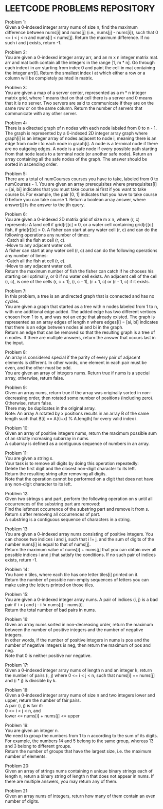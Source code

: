 # LEETCODE PROBLEMS REPOSITORY
Problem 1:<br>
Given a 0-indexed integer array nums of size n, find the maximum difference between nums[i] and nums[j] (i.e., nums[j] - nums[i]), such that 0 <= i < j < n and nums[i] < nums[j].
Return the maximum difference. If no such i and j exists, return -1.

Problem 2:<br>
You are given a 0-indexed integer array arr, and an m x n integer matrix mat. arr and mat both contain all the integers in the range [1, m * n].
Go through each index i in arr starting from index 0 and paint the cell in mat containing the integer arr[i].
Return the smallest index i at which either a row or a column will be completely painted in matrix.

Problem 3:<br>
You are given a map of a server center, represented as a m * n integer matrix grid, where 1 means that on that cell there is a server and 0 means that it is no server. Two servers are said to communicate if they are on the same row or on the same column.
Return the number of servers that communicate with any other server.

Problem 4:<br>
There is a directed graph of n nodes with each node labeled from 0 to n - 1. The graph is represented by a 0-indexed 2D integer array graph where graph[i] is an integer array of nodes adjacent to node i, meaning there is an edge from node i to each node in graph[i].
A node is a terminal node if there are no outgoing edges. A node is a safe node if every possible path starting from that node leads to a terminal node (or another safe node).
Return an array containing all the safe nodes of the graph. The answer should be sorted in ascending order.

Problem 5:<br>
There are a total of numCourses courses you have to take, labeled from 0 to numCourses - 1. You are given an array prerequisites where prerequisites[i] = [ai, bi] indicates that you must take course ai first if you want to take course bi.
For example, the pair [0, 1] indicates that you have to take course 0 before you can take course 1.
Return a boolean array answer, where answer[j] is the answer to the jth query.

Problem 6:<br>
You are given a 0-indexed 2D matrix grid of size m x n, where (r, c) represents:
A land cell if grid[r][c] = 0, or a water cell containing grid[r][c] fish, if grid[r][c] > 0.
A fisher can start at any water cell (r, c) and can do the following operations any number of times:<br>
-Catch all the fish at cell (r, c).<br>
-Move to any adjacent water cell.<br>
A fisher can start at any water cell (r, c) and can do the following operations any number of times:<br>
-Catch all the fish at cell (r, c).<br>
-Move to any adjacent water cell.<br>
Return the maximum number of fish the fisher can catch if he chooses his starting cell optimally, or 0 if no water cell exists.
An adjacent cell of the cell (r, c), is one of the cells (r, c + 1), (r, c - 1), (r + 1, c) or (r - 1, c) if it exists.

Problem 7:<br>
In this problem, a tree is an undirected graph that is connected and has no cycles.<br>
You are given a graph that started as a tree with n nodes labeled from 1 to n, with one additional edge added. The added edge has two different vertices chosen from 1 to n, and was not an edge that already existed. The graph is represented as an array edges of length n where edges[i] = [ai, bi] indicates that there is an edge between nodes ai and bi in the graph.<br>
Return an edge that can be removed so that the resulting graph is a tree of n nodes. If there are multiple answers, return the answer that occurs last in the input.

Problem 8:<br>
An array is considered special if the parity of every pair of adjacent elements is different. In other words, one element in each pair must be even, and the other must be odd.<br>
You are given an array of integers nums. Return true if nums is a special array, otherwise, return false.

Problem 9:<br>
Given an array nums, return true if the array was originally sorted in non-decreasing order, then rotated some number of positions (including zero). Otherwise, return false.<br>
There may be duplicates in the original array.<br>
Note: An array A rotated by x positions results in an array B of the same length such that B[i] == A[(i+x) % A.length] for every valid index i.

Problem 10:<br>
Given an array of positive integers nums, return the maximum possible sum of an strictly increasing subarray in nums.<br>
A subarray is defined as a contiguous sequence of numbers in an array.

Problem 11:<br>
You are given a string s.<br>
Your task is to remove all digits by doing this operation repeatedly:<br>
Delete the first digit and the closest non-digit character to its left.<br>
Return the resulting string after removing all digits.<br>
Note that the operation cannot be performed on a digit that does not have any non-digit character to its left.

Problem 12:<br>
Given two strings s and part, perform the following operation on s until all occurrences of the substring part are removed:<br>
Find the leftmost occurrence of the substring part and remove it from s.<br>
Return s after removing all occurrences of part.<br>
A substring is a contiguous sequence of characters in a string.

Problem 13:<br>
You are given a 0-indexed array nums consisting of positive integers. You can choose two indices i and j, such that i != j, and the sum of digits of the number nums[i] is equal to that of nums[j].<br>
Return the maximum value of nums[i] + nums[j] that you can obtain over all possible indices i and j that satisfy the conditions. If no such pair of indices exists, return -1.

Problem 14:<br>
You have n  tiles, where each tile has one letter tiles[i] printed on it.<br>
Return the number of possible non-empty sequences of letters you can make using the letters printed on those tiles.

Problem 15:<br>
You are given a 0-indexed integer array nums. A pair of indices (i, j) is a bad pair if i < j and j - i != nums[j] - nums[i].<br>
Return the total number of bad pairs in nums.

Problem 16:<br>
Given an array nums sorted in non-decreasing order, return the maximum between the number of positive integers and the number of negative integers.<br>
In other words, if the number of positive integers in nums is pos and the number of negative integers is neg, then return the maximum of pos and neg.<br>
Note that 0 is neither positive nor negative.

Problem 17:<br>
Given a 0-indexed integer array nums of length n and an integer k, return the number of pairs (i, j) where 0 <= i < j < n, such that nums[i] == nums[j] and (i * j) is divisible by k.

Problem 18:<br>
Given a 0-indexed integer array nums of size n and two integers lower and upper, return the number of fair pairs.<br>
A pair (i, j) is fair if:<br>
0 <= i < j < n, and<br>
lower <= nums[i] + nums[j] <= upper

Problem 19:<br>
You are given an integer n.<br>
We need to group the numbers from 1 to n according to the sum of its digits. For example, the numbers 14 and 5 belong to the same group, whereas 13 and 3 belong to different groups.<br>
Return the number of groups that have the largest size, i.e. the maximum number of elements.

Problem 20:<br>
Given an array of strings nums containing n unique binary strings each of length n, return a binary string of length n that does not appear in nums. If there are multiple answers, you may return any of them.

Problem 21:<br>
Given an array nums of integers, return how many of them contain an even number of digits.